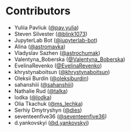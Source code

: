 # Contributors

* Yuliia Pavliuk ([@pav.yulia](https://crowdin.com/profile/pav.yulia))
* Steven Silvester ([@blink1073](https://crowdin.com/profile/blink1073))
* JupyterLab Bot ([@jupyterlab-bot](https://crowdin.com/profile/jupyterlab-bot))
* Alina ([@astromavka](https://crowdin.com/profile/astromavka))
* Vladyslav Sazhen ([@astrochumak](https://crowdin.com/profile/astrochumak))
* Valentyna_Boberska ([@Valentyna_Boberska](https://crowdin.com/profile/Valentyna_Boberska))
* EvelinaRevenko ([@EvelinaRevenko](https://crowdin.com/profile/EvelinaRevenko))
* khrystynaboitsun ([@khrystynaboitsun](https://crowdin.com/profile/khrystynaboitsun))
* Oleksii Burdin ([@oleksiburdin](https://crowdin.com/profile/oleksiburdin))
* sahanshiii ([@sahanshiii](https://crowdin.com/profile/sahanshiii))
* Nathalie Rud ([@talka](https://crowdin.com/profile/talka))
* lodka ([@lodka](https://crowdin.com/profile/lodka))
* Olia Tkachuk ([@ms_lechka](https://crowdin.com/profile/ms_lechka))
* Serhiy Dmytryshyn ([@dies](https://crowdin.com/profile/dies))
* seventeenfive36 ([@seventeenfive36](https://crowdin.com/profile/seventeenfive36))
* d.yankovskyi ([@d.yankovskyi](https://crowdin.com/profile/d.yankovskyi))
